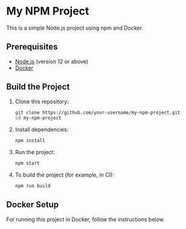 # My NPM Project

This is a simple Node.js project using npm and Docker.

## Prerequisites

- [Node.js](https://nodejs.org/) (version 12 or above)
- [Docker](https://www.docker.com/get-started)

## Build the Project

1. Clone this repository:
    ```bash
    git clone https://github.com/your-username/my-npm-project.git
    cd my-npm-project
    ```

2. Install dependencies:
    ```bash
    npm install
    ```

3. Run the project:
    ```bash
    npm start
    ```

4. To build the project (for example, in CI):
    ```bash
    npm run build
    ```

## Docker Setup

For running this project in Docker, follow the instructions below.
